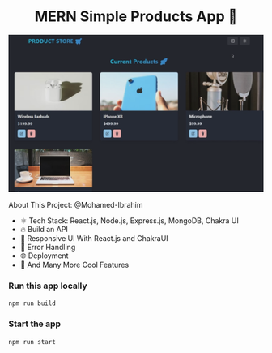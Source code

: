 <h1 align="center">MERN Simple Products App 🚀</h1>

![Demo App](/frontend/public/screenshot-for-page.png)

About This Project: @Mohamed-Ibrahim

- ⚛️ Tech Stack: React.js, Node.js, Express.js, MongoDB, Chakra UI
- 🔥 Build an API
- 📱 Responsive UI With React.js and ChakraUI
- 🐞 Error Handling
- 🌐 Deployment
- 🚀 And Many More Cool Features

### Run this app locally

```shell
npm run build
```

### Start the app

```shell
npm run start
```
